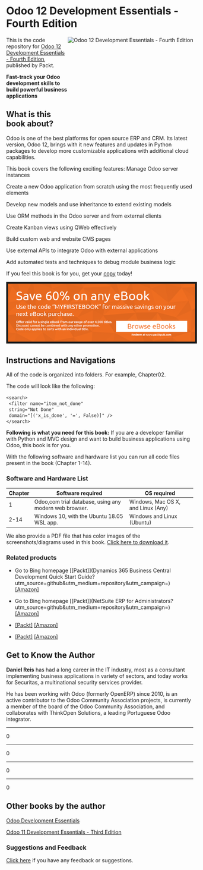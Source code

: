 # Odoo 12 Development Essentials - Fourth Edition

<a href="https://www.packtpub.com/business/odoo-12-development-essentials-fourth-edition?utm_source=github&utm_medium=repository&utm_campaign=9781789532470 "><img src="https://dz13w8afd47il.cloudfront.net/sites/default/files/imagecache/ppv4_main_book_cover/B11829.png" alt="Odoo 12 Development Essentials - Fourth Edition" height="256px" align="right"></a>

This is the code repository for [Odoo 12 Development Essentials - Fourth Edition](https://www.packtpub.com/business/odoo-12-development-essentials-fourth-edition?utm_source=github&utm_medium=repository&utm_campaign=9781789532470 ), published by Packt.

**Fast-track your Odoo development skills to build powerful business applications**

## What is this book about?
<span class="sugar_field" id="description">Odoo is one of the best platforms for open source ERP and CRM. Its latest version, Odoo 12, brings with it new features and updates in Python packages to develop more customizable applications with additional cloud capabilities.<br></span>

This book covers the following exciting features:
Manage Odoo server instances

Create a new Odoo application from scratch using the most frequently used elements

Develop new models and use inheritance to extend existing models

Use ORM methods in the Odoo server and from external clients

Create Kanban views using QWeb effectively

Build custom web and website CMS pages

Use external APIs to integrate Odoo with external applications

Add automated tests and techniques to debug module business logic 

If you feel this book is for you, get your [copy](https://www.amazon.com/dp/1789532477) today!

<a href="https://www.packtpub.com/?utm_source=github&utm_medium=banner&utm_campaign=GitHubBanner"><img src="https://raw.githubusercontent.com/PacktPublishing/GitHub/master/GitHub.png" 
alt="https://www.packtpub.com/" border="5" /></a>

## Instructions and Navigations
All of the code is organized into folders. For example, Chapter02.

The code will look like the following:
```
<search>
 <filter name="item_not_done" 
 string="Not Done" 
 domain="[('x_is_done', '=', False)]" />
</search>
```

**Following is what you need for this book:**
If you are a developer familiar with Python and MVC design and want to build business applications using Odoo, this book is for you.

With the following software and hardware list you can run all code files present in the book (Chapter 1-14).
### Software and Hardware List
| Chapter | Software required | OS required |
| -------- | ------------------------------------ | ----------------------------------- |
| 1 | Odoo,com trial database, using any modern web browser. | Windows, Mac OS X, and Linux (Any) |
| 2-14 | Windows 10, with the Ubuntu 18.05 WSL app. | Windows and Linux (Ubuntu) |


We also provide a PDF file that has color images of the screenshots/diagrams used in this book. [Click here to download it]( https://www.packtpub.com/sites/default/files/downloads/9781789532470_ColorImages.pdf.).

### Related products
* Go to Bing homepage [[Packt]](Dynamics 365 Business Central Development Quick Start Guide?utm_source=github&utm_medium=repository&utm_campaign=) [[Amazon]](https://www.amazon.com/dp/1789347467)

* Go to Bing homepage [[Packt]](NetSuite ERP for Administrators?utm_source=github&utm_medium=repository&utm_campaign=) [[Amazon]](https://www.amazon.com/dp/178862887X)

*  [[Packt]]() [[Amazon]](https://www.amazon.com/dp/)

*  [[Packt]]() [[Amazon]](https://www.amazon.com/dp/)

## Get to Know the Author
**Daniel Reis**
has had a long career in the IT industry, most as a consultant implementing business applications in variety of sectors, and today works for Securitas, a multinational security services provider.

He has been working with Odoo (formerly OpenERP) since 2010, is an active contributor to the Odoo Community Association projects, is currently a member of the board of the Odoo Community Association, and collaborates with ThinkOpen Solutions, a leading Portuguese Odoo integrator.

****
0

****
0

****
0

****
0

## Other books by the author
[Odoo Development Essentials](https://www.packtpub.com/big-data-and-business-intelligence/odoo-development-essentials?utm_source=github&utm_medium=repository&utm_campaign=9781784392796 )

[Odoo 11 Development Essentials - Third Edition](https://www.packtpub.com/application-development/odoo-11-development-essentials-third-edition?utm_source=github&utm_medium=repository&utm_campaign=9781788477796 )


### Suggestions and Feedback
[Click here](https://docs.google.com/forms/d/e/1FAIpQLSdy7dATC6QmEL81FIUuymZ0Wy9vH1jHkvpY57OiMeKGqib_Ow/viewform) if you have any feedback or suggestions.


